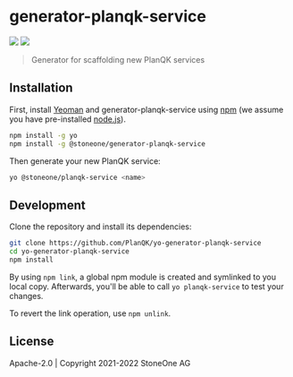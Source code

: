 # generator-planqk-service

[![](https://badge.fury.io/js/@stoneone%2Fgenerator-planqk-service.svg)](https://badge.fury.io/js/@stoneone%2Fgenerator-planqk-service)
[![](https://github.com/PlanQK/yo-generator-planqk-service/actions/workflows/pipeline.yml/badge.svg)](https://github.com/PlanQK/yo-generator-planqk-service/actions/workflows/pipeline.yml)

> Generator for scaffolding new PlanQK services

## Installation

First, install [Yeoman](http://yeoman.io) and generator-planqk-service using [npm](https://www.npmjs.com) (we assume you
have pre-installed [node.js](https://nodejs.org)).

```bash
npm install -g yo
npm install -g @stoneone/generator-planqk-service
```

Then generate your new PlanQK service:

```bash
yo @stoneone/planqk-service <name>
```

## Development

Clone the repository and install its dependencies:

```bash
git clone https://github.com/PlanQK/yo-generator-planqk-service
cd yo-generator-planqk-service 
npm install
```

By using `npm link`, a global npm module is created and symlinked to you local copy. Afterwards, you'll be able to
call `yo planqk-service` to test your changes.

To revert the link operation, use `npm unlink`.

## License

Apache-2.0 | Copyright 2021-2022 StoneOne AG

